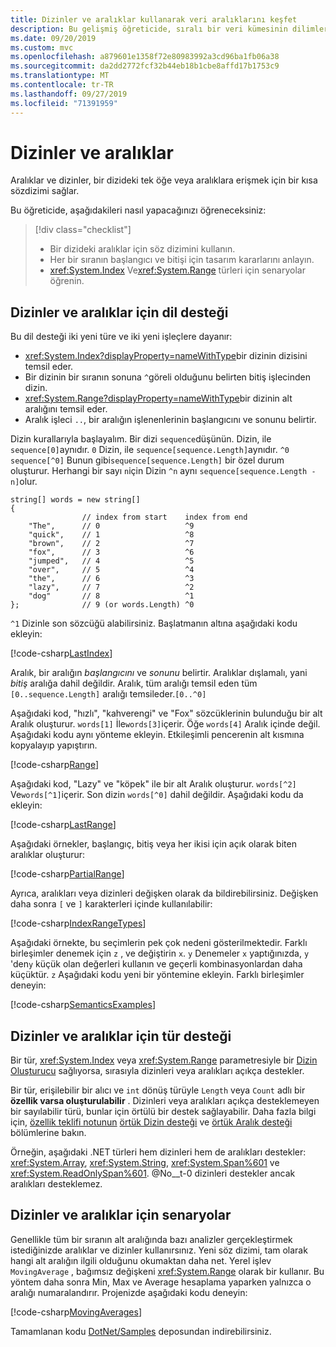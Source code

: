 ```yaml
---
title: Dizinler ve aralıklar kullanarak veri aralıklarını keşfet
description: Bu gelişmiş öğreticide, sıralı bir veri kümesinin dilimlerini incelemek üzere dizinler ve aralıklar kullanarak verileri araştırmanızı öğretilir.
ms.date: 09/20/2019
ms.custom: mvc
ms.openlocfilehash: a879601e1358f72e80983992a3cd96ba1fb06a38
ms.sourcegitcommit: da2dd2772fcf32b44eb18b1cbe8affd17b1753c9
ms.translationtype: MT
ms.contentlocale: tr-TR
ms.lasthandoff: 09/27/2019
ms.locfileid: "71391959"
---
```

# <a name="indices-and-ranges"></a>Dizinler ve aralıklar

Aralıklar ve dizinler, bir dizideki tek öğe veya aralıklara erişmek için bir kısa sözdizimi sağlar.

Bu öğreticide, aşağıdakileri nasıl yapacağınızı öğreneceksiniz:

> [!div class="checklist"]
>
> - Bir dizideki aralıklar için söz dizimini kullanın.
> - Her bir sıranın başlangıcı ve bitişi için tasarım kararlarını anlayın.
> - <xref:System.Index> Ve<xref:System.Range> türleri için senaryolar öğrenin.

## <a name="language-support-for-indices-and-ranges"></a>Dizinler ve aralıklar için dil desteği

Bu dil desteği iki yeni türe ve iki yeni işleçlere dayanır:

- <xref:System.Index?displayProperty=nameWithType>bir dizinin dizisini temsil eder.
- Bir dizinin bir sıranın sonuna `^`göreli olduğunu belirten bitiş işlecinden dizin.
- <xref:System.Range?displayProperty=nameWithType>bir dizinin alt aralığını temsil eder.
- Aralık işleci `..`, bir aralığın işlenenlerinin başlangıcını ve sonunu belirtir.

Dizin kurallarıyla başlayalım. Bir dizi `sequence`düşünün. Dizin, ile `sequence[0]`aynıdır. `0` Dizin, ile `sequence[sequence.Length]`aynıdır. `^0` `sequence[^0]` Bunun gibi`sequence[sequence.Length]` bir özel durum oluşturur. Herhangi bir sayı `n`için Dizin `^n` aynı `sequence[sequence.Length - n]`olur.

```csharp-interactive
string[] words = new string[]
{
                // index from start    index from end
    "The",      // 0                   ^9
    "quick",    // 1                   ^8
    "brown",    // 2                   ^7
    "fox",      // 3                   ^6
    "jumped",   // 4                   ^5
    "over",     // 5                   ^4
    "the",      // 6                   ^3
    "lazy",     // 7                   ^2
    "dog"       // 8                   ^1
};              // 9 (or words.Length) ^0
```

`^1` Dizinle son sözcüğü alabilirsiniz. Başlatmanın altına aşağıdaki kodu ekleyin:

[!code-csharp[LastIndex](~/samples/csharp/tutorials/RangesIndexes/IndicesAndRanges.cs#IndicesAndRanges_LastIndex)]

Aralık, bir aralığın *başlangıcını* ve *sonunu* belirtir. Aralıklar dışlamalı, yani *bitiş* aralığa dahil değildir. Aralık, tüm aralığı temsil eden tüm `[0..sequence.Length]` aralığı temsileder.`[0..^0]` 

Aşağıdaki kod, "hızlı", "kahverengi" ve "Fox" sözcüklerinin bulunduğu bir alt Aralık oluşturur. `words[1]` İle`words[3]`içerir. Öğe `words[4]` Aralık içinde değil. Aşağıdaki kodu aynı yönteme ekleyin. Etkileşimli pencerenin alt kısmına kopyalayıp yapıştırın.

[!code-csharp[Range](~/samples/csharp/tutorials/RangesIndexes/IndicesAndRanges.cs#IndicesAndRanges_Range)]

Aşağıdaki kod, "Lazy" ve "köpek" ile bir alt Aralık oluşturur. `words[^2]` Ve`words[^1]`içerir. Son dizin `words[^0]` dahil değildir. Aşağıdaki kodu da ekleyin:

[!code-csharp[LastRange](~/samples/csharp/tutorials/RangesIndexes/IndicesAndRanges.cs#IndicesAndRanges_LastRange)]

Aşağıdaki örnekler, başlangıç, bitiş veya her ikisi için açık olarak biten aralıklar oluşturur:

[!code-csharp[PartialRange](~/samples/csharp/tutorials/RangesIndexes/IndicesAndRanges.cs#IndicesAndRanges_PartialRanges)]

Ayrıca, aralıkları veya dizinleri değişken olarak da bildirebilirsiniz. Değişken daha sonra `[` ve `]` karakterleri içinde kullanılabilir:

[!code-csharp[IndexRangeTypes](~/samples/csharp/tutorials/RangesIndexes/IndicesAndRanges.cs#IndicesAndRanges_RangeIndexTypes)]

Aşağıdaki örnekte, bu seçimlerin pek çok nedeni gösterilmektedir. Farklı birleşimler denemek için `z` , ve değiştirin `x`. `y` Denemeler `x` yaptığınızda, `y` 'den`y` küçük olan değerleri kullanın ve geçerli kombinasyonlardan daha küçüktür. `z` Aşağıdaki kodu yeni bir yöntemine ekleyin. Farklı birleşimler deneyin:

[!code-csharp[SemanticsExamples](~/samples/csharp/tutorials/RangesIndexes/IndicesAndRanges.cs#IndicesAndRanges_Semantics)]

## <a name="type-support-for-indices-and-ranges"></a>Dizinler ve aralıklar için tür desteği

Bir tür, <xref:System.Index> veya <xref:System.Range> parametresiyle bir [Dizin Oluşturucu](../programming-guide/indexers/index.md) sağlıyorsa, sırasıyla dizinleri veya aralıkları açıkça destekler.

Bir tür, erişilebilir bir alıcı ve `int` dönüş türüyle `Length` veya `Count` adlı bir **özellik varsa oluşturulabilir** . Dizinleri veya aralıkları açıkça desteklemeyen bir sayılabilir türü, bunlar için örtülü bir destek sağlayabilir. Daha fazla bilgi için, [özellik teklifi notunun](~/_csharplang/proposals/csharp-8.0/ranges.md) [örtük Dizin desteği](~/_csharplang/proposals/csharp-8.0/ranges.md#implicit-index-support) ve [örtük Aralık desteği](~/_csharplang/proposals/csharp-8.0/ranges.md#implicit-range-support) bölümlerine bakın.

Örneğin, aşağıdaki .NET türleri hem dizinleri hem de aralıkları destekler: <xref:System.Array>, <xref:System.String>, <xref:System.Span%601> ve <xref:System.ReadOnlySpan%601>. @No__t-0 dizinleri destekler ancak aralıkları desteklemez.

## <a name="scenarios-for-indices-and-ranges"></a>Dizinler ve aralıklar için senaryolar

Genellikle tüm bir sıranın alt aralığında bazı analizler gerçekleştirmek istediğinizde aralıklar ve dizinler kullanırsınız. Yeni söz dizimi, tam olarak hangi alt aralığın ilgili olduğunu okumaktan daha net. Yerel işlev `MovingAverage` , bağımsız değişkeni <xref:System.Range> olarak bir kullanır. Bu yöntem daha sonra Min, Max ve Average hesaplama yaparken yalnızca o aralığı numaralandırır. Projenizde aşağıdaki kodu deneyin:

[!code-csharp[MovingAverages](~/samples/csharp/tutorials/RangesIndexes/IndicesAndRanges.cs#IndicesAndRanges_MovingAverage)]

Tamamlanan kodu [DotNet/Samples](https://github.com/dotnet/samples/tree/master/csharp/tutorials/RangesIndexes) deposundan indirebilirsiniz.
